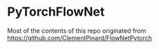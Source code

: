 # PyTorchFlowNet
Most of the contents of this repo originated from https://github.com/ClementPinard/FlowNetPytorch
